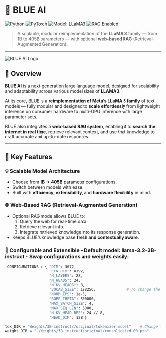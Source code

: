 # 🔷 BLUE AI

[![Python](https://img.shields.io/badge/Python-3.10+-yellow.svg)](https://www.python.org/)
[![PyTorch](https://img.shields.io/badge/PyTorch-2.7.1%2Bcu128-orange.svg)](https://pytorch.org/)
[![Model: LLaMA3](https://img.shields.io/badge/Model-LLAMA3-informational.svg)](https://ai.meta.com/llama/)
[![RAG Enabled](https://img.shields.io/badge/RAG-Enabled-success.svg)](#retrieval-augmented-generation)

> A scalable, modular reimplementation of the **LLaMA 3** family — from 1B to 405B parameters — with optional **web-based RAG** (Retrieval-Augmented Generation).

---

![BLUE AI Logo](https://drive.google.com/uc?export=view&id=1IimXodUoA3-dwGEaYjCuw8hYzl8Q3A37)


## 🚀 Overview

**BLUE AI** is a next-generation large language model, designed for scalability and adaptability across various model sizes of **LLAMA3**.

At its core, BLUE is a **reimplementation of Meta’s LLaMA 3 family** of text models — fully modular and designed to **scale effortlessly** from lightweight inference on consumer hardware to multi-GPU inference with large parameter sets.

BLUE also integrates a **web-based RAG system**, enabling it to **search the internet in real time**, retrieve relevant context, and use that knowledge to craft accurate and up-to-date responses.

---

## 🧠 Key Features

### 💡 Scalable Model Architecture
- Choose from **1B → 405B** parameter configurations.
- Switch between models with ease.
- Built with **efficiency, extensibility**, and **hardware flexibility** in mind.

### 🌐 Web-Based RAG (Retrieval-Augmented Generation)
- Optional RAG mode allows BLUE to:
  1. Query the web for real-time data.  
  2. Retrieve relevant info.  
  3. Integrate retrieved knowledge into its response generation.
- Keeps BLUE’s knowledge base **fresh and contextually aware**.

### 🧩 Configurable and Extensible - Default model: llama-3.2-3B-instruct - Swap configurations and weights easily:
```bash
 CONFIGURATIONS = { "DIM": 3072,
                    "FFN_DIM": 8192,
                    "N_LAYERS": 28,
                    "N_HEADS": 24,
                    "N_KV_HEADS": 8,
                    "VOCAB_SIZE": 128256,              # To change the model, just update the values with the desired models values.
                    "NORM_EPS": 1e-5,
                    "ROPE_THETA": 500000,
                    "MAX_BATCH_SIZE": 4,
                    "MAX_SEQ_LEN": 6000,
                    "N_KV_HEAD_REP": 24 // 8,
                    "HEAD_DIM": 128 }

tok_DIR = "Weights/3B-instruct//original/tokenizer.model"    # Change the path with the actual path of the desired models downloaded weights.
weight_DIR = "./Weights/3B-instruct/original/consolidated.00.pth"
